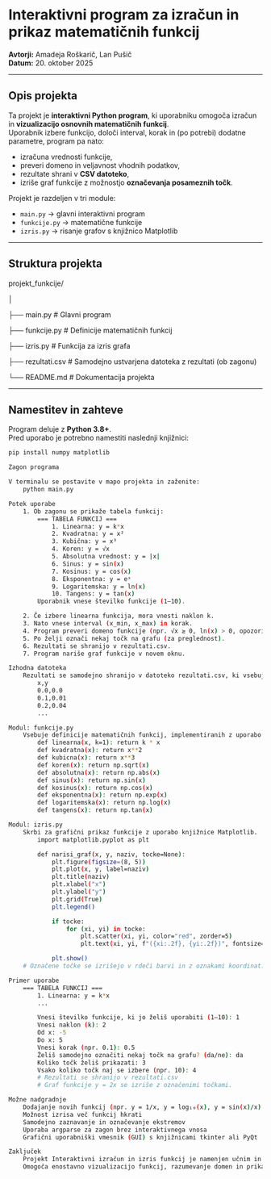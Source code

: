 # Interaktivni program za izračun in prikaz matematičnih funkcij

**Avtorji:** Amadeja Roškarič, Lan Pušič  
**Datum:** 20. oktober 2025  

---

## Opis projekta

Ta projekt je **interaktivni Python program**, ki uporabniku omogoča izračun in **vizualizacijo osnovnih matematičnih funkcij**.  
Uporabnik izbere funkcijo, določi interval, korak in (po potrebi) dodatne parametre, program pa nato:

- izračuna vrednosti funkcije,
- preveri domeno in veljavnost vhodnih podatkov,
- rezultate shrani v **CSV datoteko**,
- izriše graf funkcije z možnostjo **označevanja posameznih točk**.

Projekt je razdeljen v tri module:  
- `main.py` → glavni interaktivni program  
- `funkcije.py` → matematične funkcije  
- `izris.py` → risanje grafov s knjižnico Matplotlib  

---

## Struktura projekta

projekt_funkcije/

│

├── main.py # Glavni program

├── funkcije.py # Definicije matematičnih funkcij

├── izris.py # Funkcija za izris grafa

├── rezultati.csv # Samodejno ustvarjena datoteka z rezultati (ob zagonu)

└── README.md # Dokumentacija projekta

---

## Namestitev in zahteve

Program deluje z **Python 3.8+**.  
Pred uporabo je potrebno namestiti naslednji knjižnici:

```bash
pip install numpy matplotlib

Zagon programa

V terminalu se postavite v mapo projekta in zaženite:
    python main.py

Potek uporabe
    1. Ob zagonu se prikaže tabela funkcij:
        === TABELA FUNKCIJ ===
            1. Linearna: y = k*x
            2. Kvadratna: y = x²
            3. Kubična: y = x³
            4. Koren: y = √x
            5. Absolutna vrednost: y = |x|
            6. Sinus: y = sin(x)
            7. Kosinus: y = cos(x)
            8. Eksponentna: y = eˣ
            9. Logaritemska: y = ln(x)
            10. Tangens: y = tan(x)
        Uporabnik vnese številko funkcije (1–10).

    2. Če izbere linearna funkcija, mora vnesti naklon k.
    3. Nato vnese interval (x_min, x_max) in korak.
    4. Program preveri domeno funkcije (npr. √x ≥ 0, ln(x) > 0, opozori na asimptote pri tan(x)).
    5. Po želji označi nekaj točk na grafu (za preglednost).
    6. Rezultati se shranijo v rezultati.csv.
    7. Program nariše graf funkcije v novem oknu.

Izhodna datoteka
    Rezultati se samodejno shranijo v datoteko rezultati.csv, ki vsebuje dva stolpca:
        x,y
        0.0,0.0
        0.1,0.01
        0.2,0.04
        ...

Modul: funkcije.py
    Vsebuje definicije matematičnih funkcij, implementiranih z uporabo knjižnice NumPy:
        def linearna(x, k=1): return k * x
        def kvadratna(x): return x**2
        def kubicna(x): return x**3
        def koren(x): return np.sqrt(x)
        def absolutna(x): return np.abs(x)
        def sinus(x): return np.sin(x)
        def kosinus(x): return np.cos(x)
        def eksponentna(x): return np.exp(x)
        def logaritemska(x): return np.log(x)
        def tangens(x): return np.tan(x)

Modul: izris.py
    Skrbi za grafični prikaz funkcije z uporabo knjižnice Matplotlib.
        import matplotlib.pyplot as plt

        def narisi_graf(x, y, naziv, tocke=None):
            plt.figure(figsize=(8, 5))
            plt.plot(x, y, label=naziv)
            plt.title(naziv)
            plt.xlabel("x")
            plt.ylabel("y")
            plt.grid(True)
            plt.legend()

            if tocke:
                for (xi, yi) in tocke:
                    plt.scatter(xi, yi, color="red", zorder=5)
                    plt.text(xi, yi, f"({xi:.2f}, {yi:.2f})", fontsize=8, color="red", ha="left")

            plt.show()
    # Označene točke se izrišejo v rdeči barvi in z oznakami koordinat.

Primer uporabe
    === TABELA FUNKCIJ ===
        1. Linearna: y = k*x
        ...

        Vnesi številko funkcije, ki jo želiš uporabiti (1–10): 1
        Vnesi naklon (k): 2
        Od x: -5
        Do x: 5
        Vnesi korak (npr. 0.1): 0.5
        Želiš samodejno označiti nekaj točk na grafu? (da/ne): da
        Koliko točk želiš prikazati: 3
        Vsako koliko točk naj se izbere (npr. 10): 4
        # Rezultati se shranijo v rezultati.csv
        # Graf funkcije y = 2x se izriše z označenimi točkami.

Možne nadgradnje
    Dodajanje novih funkcij (npr. y = 1/x, y = log₁₀(x), y = sin(x)/x)
    Možnost izrisa več funkcij hkrati
    Samodejno zaznavanje in označevanje ekstremov
    Uporaba argparse za zagon brez interaktivnega vnosa
    Grafični uporabniški vmesnik (GUI) s knjižnicami tkinter ali PyQt

Zaključek
    Projekt Interaktivni izračun in izris funkcij je namenjen učnim in raziskovalnim namenom.
    Omogoča enostavno vizualizacijo funkcij, razumevanje domen in prikaz obnašanja različnih matematičnih modelov.